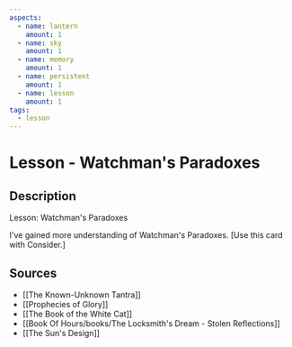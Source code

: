 ```yaml
---
aspects: 
  - name: lantern
    amount: 1
  - name: sky
    amount: 1
  - name: memory
    amount: 1
  - name: persistent
    amount: 1
  - name: lesson
    amount: 1
tags:
  - lesson
---
```


# Lesson - Watchman's Paradoxes

## Description
Lesson: Watchman's Paradoxes

I've gained more understanding of Watchman's Paradoxes. [Use this card with Consider.]
## Sources
- [[The Known-Unknown Tantra]]
- [[Prophecies of Glory]]
- [[The Book of the White Cat]]
- [[Book Of Hours/books/The Locksmith's Dream - Stolen Reflections]]
- [[The Sun's Design]]